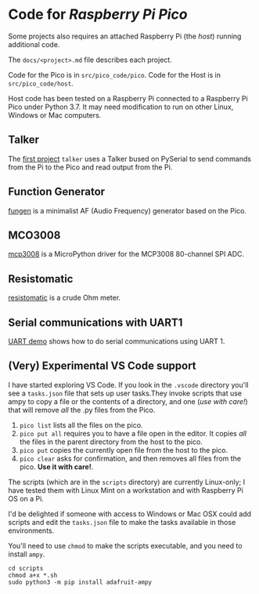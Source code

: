# Code for *Raspberry Pi Pico*

Some projects also requires an attached Raspberry Pi (the *host*) running additional code.

The `docs/<project>.md` file describes each project.

Code for the Pico is in `src/pico_code/pico`.
Code for the Host is in `src/pico_code/host`.

Host code has been tested on a Raspberry Pi connected to a Raspberry Pi Pico under Python 3.7. It may need modification to run on other Linux, Windows or Mac computers.

## Talker 

The [first project](docs/talker.md) `talker` uses  a Talker bused on PySerial to send commands from the Pi to the Pico and read  output from the Pi.


## Function Generator

[fungen](docs/fungen.md) is a minimalist AF (Audio Frequency) generator based on the Pico.

## MCO3008

[mcp3008](docs/mcp3008.md) is a MicroPython driver for the MCP3008 80-channel SPI ADC.

## Resistomatic

[resistomatic](docs/resistomatic.md) is a crude Ohm meter.

## Serial communications with UART1


[UART demo](docs/UART1.md) shows how to do serial communications using UART 1.

## (Very) Experimental VS Code support

I have started exploring VS Code. If you look in the `.vscode` directory you'll see a `tasks.json` file that sets up user tasks.They invoke scripts that use ampy to copy a file or the contents of a directory, and one (*use with care!*) that will remove *all* the .py files from the Pico.

1. `pico list` lists all the files on the pico.
1. `pico put all` requires you to have a file open in the editor. It copies *all* the files in the parent directory from the host to the pico.
1. `pico put` copies the currently open file from the host to the pico.
1. `pico clear` asks for confirmation, and then removes all files from the pico. **Use it with care!**.

The scripts (which are in the `scripts` directory) are currently Linux-only; I have tested them with Linux Mint on a workstation and with Raspberry Pi OS on a Pi.

I'd be delighted if someone with access to Windows or Mac OSX could add scripts and edit the `tasks.json` file to 
make the tasks available in those environments.

You'll need to use `chmod` to make the scripts executable, and you need to install `ampy`.

```
cd scripts
chmod a+x *.sh
sudo python3 -m pip install adafruit-ampy
```


